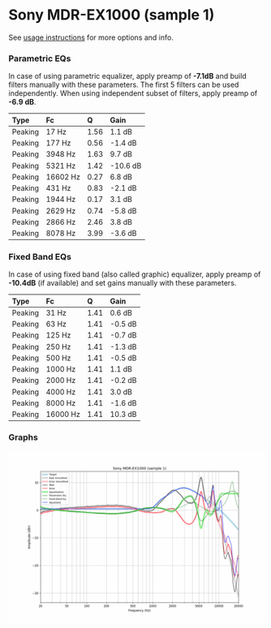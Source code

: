 # Sony MDR-EX1000 (sample 1)
See [usage instructions](https://github.com/jaakkopasanen/AutoEq#usage) for more options and info.

### Parametric EQs
In case of using parametric equalizer, apply preamp of **-7.1dB** and build filters manually
with these parameters. The first 5 filters can be used independently.
When using independent subset of filters, apply preamp of **-6.9 dB**.

| Type    | Fc       |    Q | Gain     |
|:--------|:---------|:-----|:---------|
| Peaking | 17 Hz    | 1.56 | 1.1 dB   |
| Peaking | 177 Hz   | 0.56 | -1.4 dB  |
| Peaking | 3948 Hz  | 1.63 | 9.7 dB   |
| Peaking | 5321 Hz  | 1.42 | -10.6 dB |
| Peaking | 16602 Hz | 0.27 | 6.8 dB   |
| Peaking | 431 Hz   | 0.83 | -2.1 dB  |
| Peaking | 1944 Hz  | 0.17 | 3.1 dB   |
| Peaking | 2629 Hz  | 0.74 | -5.8 dB  |
| Peaking | 2866 Hz  | 2.46 | 3.8 dB   |
| Peaking | 8078 Hz  | 3.99 | -3.6 dB  |

### Fixed Band EQs
In case of using fixed band (also called graphic) equalizer, apply preamp of **-10.4dB**
(if available) and set gains manually with these parameters.

| Type    | Fc       |    Q | Gain    |
|:--------|:---------|:-----|:--------|
| Peaking | 31 Hz    | 1.41 | 0.6 dB  |
| Peaking | 63 Hz    | 1.41 | -0.5 dB |
| Peaking | 125 Hz   | 1.41 | -0.7 dB |
| Peaking | 250 Hz   | 1.41 | -1.3 dB |
| Peaking | 500 Hz   | 1.41 | -0.5 dB |
| Peaking | 1000 Hz  | 1.41 | 1.1 dB  |
| Peaking | 2000 Hz  | 1.41 | -0.2 dB |
| Peaking | 4000 Hz  | 1.41 | 3.0 dB  |
| Peaking | 8000 Hz  | 1.41 | -1.6 dB |
| Peaking | 16000 Hz | 1.41 | 10.3 dB |

### Graphs
![](./Sony%20MDR-EX1000%20(sample%201).png)